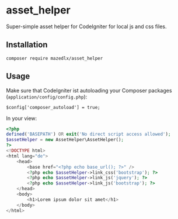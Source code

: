 # asset_helper
Super-simple asset helper for CodeIgniter for local js and css files.

## Installation

`composer require mazedlx/asset_helper`

## Usage
Make sure that CodeIgniter ist autoloading your Composer packages (`application/config/config.php`):

`$config['composer_autoload'] = true;`


In your view:
```php
<?php
defined('BASEPATH') OR exit('No direct script access allowed');
$assetHelper = new AssetHelper\AssetHelper();
?>
<!DOCTYPE html>
<html lang="de">
    <head>
	    <base href="<?php echo base_url(); ?>" />
	    <?php echo $assetHelper->link_css('bootstrap'); ?>
	    <?php echo $assetHelper->link_js('jquery'); ?>
	    <?php echo $assetHelper->link_js('bootstrap'); ?>
	</head>
	<body>
        <h1>Lorem ipsum dolor sit amet</h1>
	</body>
</html>
```

